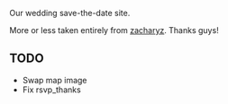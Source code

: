 Our wedding save-the-date site.

More or less taken entirely from [zacharyz](https://github.com/zacharyz/zacharyandseyoung). Thanks guys!

## TODO

* Swap map image
* Fix rsvp_thanks